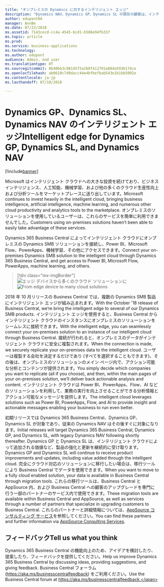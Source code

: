 ```yaml
---
title: "オンプレミスの Dynamics に対するインテリジェント エッジ"
description: "Dynamics NAV、Dynamics GP、Dynamics SL の既存の顧客は、インテリジェント エッジによってクラウド アクセスに対するサポートを取得します。"
author: edupont04
manager: AnnBe
ms.date: 07/22/2018
ms.assetid: 7143cecd-cc4a-4545-bcd1-b586e94fb337
ms.topic: article
ms.prod: 
ms.service: business-applications
ms.technology: 
ms.author: edupont
audience: Admin, end user
ms.translationtype: HT
ms.sourcegitcommit: 0b40bb3c98145f5a260f412701a884a5936174ce
ms.openlocfilehash: ab0610c7d9dacc44e4bfbefbab543e1b1bb5092e
ms.contentlocale: ja-jp
ms.lasthandoff: 07/18/2018

---
```

# <a name="intelligent-edge-for-dynamics-gp-dynamics-sl-and-dynamics-nav"></a><span data-ttu-id="f7025-103">Dynamics GP、Dynamics SL、Dynamics NAV のインテリジェント エッジ</span><span class="sxs-lookup"><span data-stu-id="f7025-103">Intelligent edge for Dynamics GP, Dynamics SL, and Dynamics NAV</span></span>


[!include[banner](../../includes/banner.md)]

<span data-ttu-id="f7025-104">Microsoft はインテリジェント クラウドへの大きな投資を続けており、ビジネス インテリジェンス、人工知能、機械学習、および他の多くのクラウド生産性向上および分析ツールをマーケットプレースに送り出しています。</span><span class="sxs-lookup"><span data-stu-id="f7025-104">Microsoft continues to invest heavily in the intelligent cloud, bringing business intelligence, artificial intelligence, machine learning, and numerous other cloud productivity and analytics tools to the marketplace.</span></span> <span data-ttu-id="f7025-105">オンプレミスのソリューションを使用しているユーザーは、これらのサービスを簡単に利用できませんでした。</span><span class="sxs-lookup"><span data-stu-id="f7025-105">Customers using on-premises solutions haven’t been able to easily take advantage of these services.</span></span>  

<span data-ttu-id="f7025-106">Dynamics 365 Business Central によってインテリジェント クラウドにオンプレミスの Dynamics SMB ソリューションを接続し、Power BI、Microsoft Flow、PowerApps、機械学習、その他にアクセスできます。</span><span class="sxs-lookup"><span data-stu-id="f7025-106">Connect your on-premises Dynamics SMB solution to the intelligent cloud through Dynamics 365 Business Central, and get access to Power BI, Microsoft Flow, PowerApps, machine learning, and others.</span></span>  

> [!div class="mx-imgBorder"]
> <span data-ttu-id="f7025-107">![](media/impact-dynamics-gp-dynamics-sl-customers-1.png "エッジ デバイスから多くのクラウド ソリューションに")</span><span class="sxs-lookup"><span data-stu-id="f7025-107">![](media/impact-dynamics-gp-dynamics-sl-customers-1.png "From edge device to many cloud solutions")</span></span>  

<span data-ttu-id="f7025-108">2018 年 10 月リリースの Business Central では、複数の Dynamics SMB 製品にインテリジェント エッジが組み込まれます。</span><span class="sxs-lookup"><span data-stu-id="f7025-108">With the October '18 release of Business Central, we’re bring the intelligent edge to several of our Dynamics SMB products.</span></span> <span data-ttu-id="f7025-109">インテリジェント エッジを使用すると、Business Central からインテリジェント クラウドのインスタンスにオンプレミスのソリューションをシームレスに接続できます。</span><span class="sxs-lookup"><span data-stu-id="f7025-109">With the intelligent edge, you can seamlessly connect your on-premises solution to an instance of our intelligent cloud through Business Central.</span></span> <span data-ttu-id="f7025-110">接続が行われると、オンプレミスのデータがインテリジェント クラウドに安全に複製されます。</span><span class="sxs-lookup"><span data-stu-id="f7025-110">When the connection is made, we securely replicate your on-premises data to the intelligent cloud.</span></span> <span data-ttu-id="f7025-111">ユーザーは複製する会社を決定するだけであり (すべてを選択することもできます)、その後は、オンプレミスのソリューションのメイン ページ内で、アクション可能な分析とコンテンツが提供されます。</span><span class="sxs-lookup"><span data-stu-id="f7025-111">You simply decide which companies you want to replicate (all if you choose), and then, within the main pages of your on-premises solution, we’ll deliver back actionable analysis and content.</span></span> <span data-ttu-id="f7025-112">インテリジェント クラウドは Power BI、PowerApps、Flow、AI などのソリューションを利用して、業務の実行を向上させることができる分析情報とアクション可能なメッセージを提供します。</span><span class="sxs-lookup"><span data-stu-id="f7025-112">The intelligent cloud leverages solutions such as Power BI, PowerApps, Flow, and AI to provide insight and actionable messages enabling your business to run even better.</span></span>  

<span data-ttu-id="f7025-113">初期リリースでは Dynamics 365 Business Central、Dynamics GP、Dynamics SL が対象であり、従来の Dynamics NAV はその後すぐに対象になります。</span><span class="sxs-lookup"><span data-stu-id="f7025-113">Initial releases will target Dynamics 365 Business Central, Dynamics GP, and Dynamics SL, with legacy Dynamics NAV following shortly thereafter.</span></span> <span data-ttu-id="f7025-114">Dynamics GP と Dynamics SL は、インテリジェント クラウドによって追加される価値など、製品の強化と更新を継続的に受け取ります。</span><span class="sxs-lookup"><span data-stu-id="f7025-114">Dynamics GP and Dynamics SL will continue to receive product improvements and updates, including value added through the intelligent cloud.</span></span> <span data-ttu-id="f7025-115">完全にクラウド対応のソリューションに移行したい場合は、移行ツールにより Business Central でデータを使用できます。</span><span class="sxs-lookup"><span data-stu-id="f7025-115">When you want to move to a fully cloud enabled solution, your data is available in Business Central through migration tools.</span></span> <span data-ttu-id="f7025-116">これらの移行ツールは、Business Central と AppSource 内、および Business Central への顧客のアップグレードを専門に行う一部のパートナーのサービス内で使用できます。</span><span class="sxs-lookup"><span data-stu-id="f7025-116">These migration tools are available within Business Central and AppSource, as well as services through a number of partners that specialize in upgrading customers to Business Central.</span></span> <span data-ttu-id="f7025-117">これらのパートナーと詳細情報については、[AppSource コンサルティング サービス](https://appsource.microsoft.com/marketplace/consulting-services?product=dynamics-365%3Bdynamics-365-business-central&page=1)を参照してください。</span><span class="sxs-lookup"><span data-stu-id="f7025-117">You can find these partners and further information via [AppSource Consulting Services](https://appsource.microsoft.com/marketplace/consulting-services?product=dynamics-365%3Bdynamics-365-business-central&page=1).</span></span>  

<!--
## Status
### Availability
On-premises, hybrid
### Regional availability
No regional restrictions. Available in all Dynamics 365 Business Central supported markets.
-->

## <a name="tell-us-what-you-think"></a><span data-ttu-id="f7025-118">フィードバック</span><span class="sxs-lookup"><span data-stu-id="f7025-118">Tell us what you think</span></span>
<span data-ttu-id="f7025-119">Dynamics 365 Business Central の機能向上のため、アイデアを検討したり、提案したり、フィードバックを提供してください。</span><span class="sxs-lookup"><span data-stu-id="f7025-119">Help us improve Dynamics 365 Business Central by discussing ideas, providing suggestions, and giving feedback.</span></span> <span data-ttu-id="f7025-120">Business Central フォーラム (https://aka.ms/businesscentralfeedback) をご利用ください。</span><span class="sxs-lookup"><span data-stu-id="f7025-120">Use the Business Central forum at https://aka.ms/businesscentralfeedback.</span></span>

